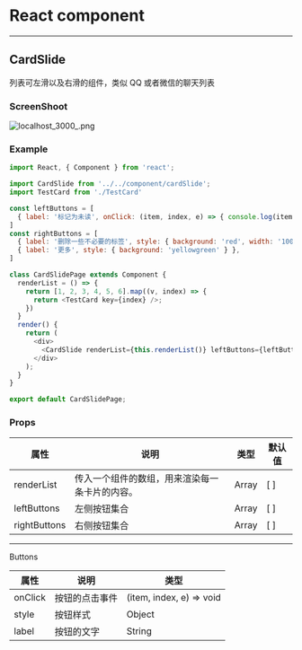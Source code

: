 # React component
---
## CardSlide

列表可左滑以及右滑的组件，类似 QQ 或者微信的聊天列表

### ScreenShoot

![localhost_3000_.png](https://i.loli.net/2019/09/12/qhKXfUPEpsxuacB.png)

### Example
```js
import React, { Component } from 'react';

import CardSlide from '../../component/cardSlide';
import TestCard from './TestCard'

const leftButtons = [
  { label: '标记为未读', onClick: (item, index, e) => { console.log(item, index, e) } }
]
const rightButtons = [
  { label: '删除一些不必要的标签', style: { background: 'red', width: '100px' } },
  { label: '更多', style: { background: 'yellowgreen' } },
]

class CardSlidePage extends Component {
  renderList = () => {
    return [1, 2, 3, 4, 5, 6].map((v, index) => {
      return <TestCard key={index} />;
    })
  }
  render() {
    return (
      <div>
        <CardSlide renderList={this.renderList()} leftButtons={leftButtons} rightButtons={rightButtons}></CardSlide>
      </div>
    );
  }
}

export default CardSlidePage;

```

### Props
属性 | 说明 | 类型 | 默认值 
---|---|---|---
renderList | 传入一个组件的数组，用来渲染每一条卡片的内容。 | Array | [ ]
leftButtons | 左侧按钮集合 | Array | [ ]
rightButtons | 右侧按钮集合 | Array | [ ]

---

Buttons

属性 | 说明 | 类型  
---|---|---
onClick | 按钮的点击事件 | (item, index, e) => void 
style | 按钮样式 | Object 
label | 按钮的文字 | String 
